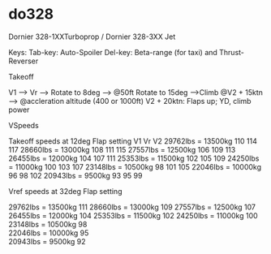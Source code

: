 # do328
Dornier 328-1XXTurboprop / Dornier 328-3XX Jet

Keys:
Tab-key: Auto-Spoiler
Del-key: Beta-range (for taxi) and Thrust-Reverser

Takeoff

V1 --> Vr --> Rotate to 8deg --> @50ft Rotate to 15deg -->Climb @V2 + 15ktn --> @accleration altitude (400 or 1000ft) V2 + 20ktn: Flaps up; YD, climb power

VSpeeds

 Takeoff speeds at 12deg Flap setting
					V1	Vr	V2 
29762lbs = 13500kg		110	114	117
28660lbs = 13000kg		108	111	115
27557lbs = 12500kg		106	109	113
26455lbs = 12000kg		104	107	111	
25353lbs = 11500kg		102	105	109
24250lbs = 11000kg		100	103	107
23148lbs = 10500kg		98	101	105
22046lbs = 10000kg		96	98	102
20943lbs = 9500kg		93	95	99


  Vref speeds at 32deg Flap setting
					
29762lbs = 13500kg		111	
28660lbs = 13000kg		109	
27557lbs = 12500kg		107	
26455lbs = 12000kg		104	
25353lbs = 11500kg		102	
24250lbs = 11000kg		100	
23148lbs = 10500kg		98	
22046lbs = 10000kg		95	
20943lbs = 9500kg		92	
 
